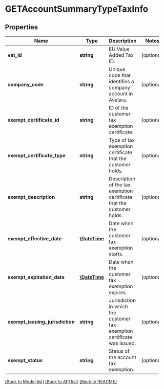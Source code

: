 # GETAccountSummaryTypeTaxInfo

## Properties
Name | Type | Description | Notes
------------ | ------------- | ------------- | -------------
**vat_id** | **string** | EU Value Added Tax ID. | [optional] 
**company_code** | **string** | Unique code that identifies a company account in Avalara. | [optional] 
**exempt_certificate_id** | **string** | ID of the customer tax exemption certificate. | [optional] 
**exempt_certificate_type** | **string** | Type of tax exemption certificate that the customer holds. | [optional] 
**exempt_description** | **string** | Description of the tax exemption certificate that the customer holds. | [optional] 
**exempt_effective_date** | [**\DateTime**](Date.md) | Date when the customer tax exemption starts. | [optional] 
**exempt_expiration_date** | [**\DateTime**](Date.md) | Date when the customer tax exemption expires. | [optional] 
**exempt_issuing_jurisdiction** | **string** | Jurisdiction in which the customer tax exemption certificate was issued. | [optional] 
**exempt_status** | **string** | Status of the account tax exemption. | [optional] 

[[Back to Model list]](../README.md#documentation-for-models) [[Back to API list]](../README.md#documentation-for-api-endpoints) [[Back to README]](../README.md)


